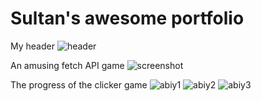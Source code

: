 # Sultan's awesome portfolio

My header
![header](https://user-images.githubusercontent.com/96821799/200129502-a880ba25-ff51-4a36-911d-125178ad8c6e.PNG)

An amusing fetch API game 
![screenshot](https://user-images.githubusercontent.com/96821799/200129505-d2eb8db7-5548-4de1-9ed5-bd025a0e8641.PNG)

The progress of the clicker game
![abiy1](https://user-images.githubusercontent.com/96821799/200129506-6ed1fa59-c112-4d60-a294-c17bb284ad87.PNG)
![abiy2](https://user-images.githubusercontent.com/96821799/200129543-2c59679e-2ae2-452a-85c0-db8860c4cf00.PNG)
![abiy3](https://user-images.githubusercontent.com/96821799/200129511-27d253f4-6e22-4090-8731-62cf17339af9.PNG)
